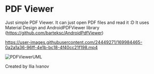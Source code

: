 # PDF Viewer
Just simple PDF Viewer. It can just open PDF files and read it :D
It uses Material Design and AndroidPDFViewer library (https://github.com/barteksc/AndroidPdfViewer)


https://user-images.githubusercontent.com/24449271/169984465-0a2a1a36-96ff-4e1b-bc18-4f40cc21f198.mp4


![PDFViewerUML](https://user-images.githubusercontent.com/24449271/169977319-e298c560-4a99-4054-91a0-ee501a7e047e.png)

Created by Ilia Ivanov
